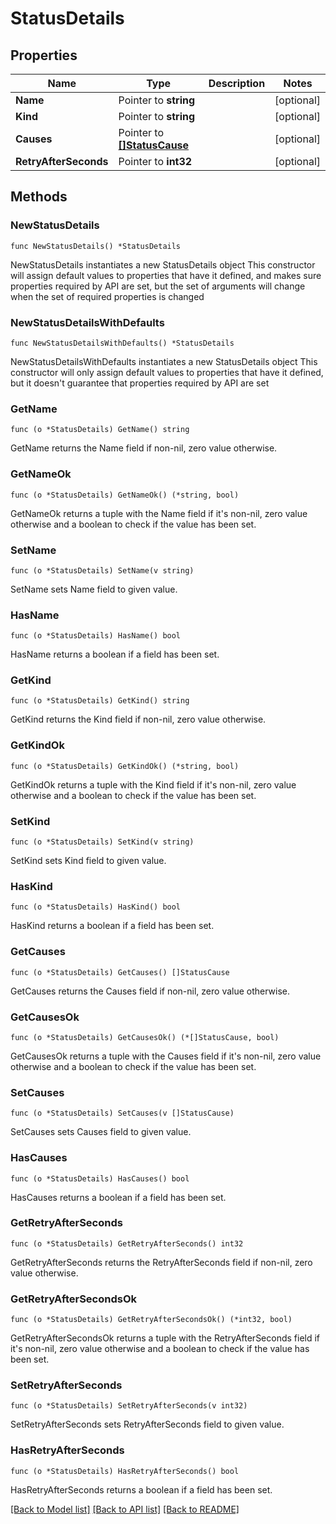 # StatusDetails

## Properties

Name | Type | Description | Notes
------------ | ------------- | ------------- | -------------
**Name** | Pointer to **string** |  | [optional] 
**Kind** | Pointer to **string** |  | [optional] 
**Causes** | Pointer to [**[]StatusCause**](StatusCause.md) |  | [optional] 
**RetryAfterSeconds** | Pointer to **int32** |  | [optional] 

## Methods

### NewStatusDetails

`func NewStatusDetails() *StatusDetails`

NewStatusDetails instantiates a new StatusDetails object
This constructor will assign default values to properties that have it defined,
and makes sure properties required by API are set, but the set of arguments
will change when the set of required properties is changed

### NewStatusDetailsWithDefaults

`func NewStatusDetailsWithDefaults() *StatusDetails`

NewStatusDetailsWithDefaults instantiates a new StatusDetails object
This constructor will only assign default values to properties that have it defined,
but it doesn't guarantee that properties required by API are set

### GetName

`func (o *StatusDetails) GetName() string`

GetName returns the Name field if non-nil, zero value otherwise.

### GetNameOk

`func (o *StatusDetails) GetNameOk() (*string, bool)`

GetNameOk returns a tuple with the Name field if it's non-nil, zero value otherwise
and a boolean to check if the value has been set.

### SetName

`func (o *StatusDetails) SetName(v string)`

SetName sets Name field to given value.

### HasName

`func (o *StatusDetails) HasName() bool`

HasName returns a boolean if a field has been set.

### GetKind

`func (o *StatusDetails) GetKind() string`

GetKind returns the Kind field if non-nil, zero value otherwise.

### GetKindOk

`func (o *StatusDetails) GetKindOk() (*string, bool)`

GetKindOk returns a tuple with the Kind field if it's non-nil, zero value otherwise
and a boolean to check if the value has been set.

### SetKind

`func (o *StatusDetails) SetKind(v string)`

SetKind sets Kind field to given value.

### HasKind

`func (o *StatusDetails) HasKind() bool`

HasKind returns a boolean if a field has been set.

### GetCauses

`func (o *StatusDetails) GetCauses() []StatusCause`

GetCauses returns the Causes field if non-nil, zero value otherwise.

### GetCausesOk

`func (o *StatusDetails) GetCausesOk() (*[]StatusCause, bool)`

GetCausesOk returns a tuple with the Causes field if it's non-nil, zero value otherwise
and a boolean to check if the value has been set.

### SetCauses

`func (o *StatusDetails) SetCauses(v []StatusCause)`

SetCauses sets Causes field to given value.

### HasCauses

`func (o *StatusDetails) HasCauses() bool`

HasCauses returns a boolean if a field has been set.

### GetRetryAfterSeconds

`func (o *StatusDetails) GetRetryAfterSeconds() int32`

GetRetryAfterSeconds returns the RetryAfterSeconds field if non-nil, zero value otherwise.

### GetRetryAfterSecondsOk

`func (o *StatusDetails) GetRetryAfterSecondsOk() (*int32, bool)`

GetRetryAfterSecondsOk returns a tuple with the RetryAfterSeconds field if it's non-nil, zero value otherwise
and a boolean to check if the value has been set.

### SetRetryAfterSeconds

`func (o *StatusDetails) SetRetryAfterSeconds(v int32)`

SetRetryAfterSeconds sets RetryAfterSeconds field to given value.

### HasRetryAfterSeconds

`func (o *StatusDetails) HasRetryAfterSeconds() bool`

HasRetryAfterSeconds returns a boolean if a field has been set.


[[Back to Model list]](../README.md#documentation-for-models) [[Back to API list]](../README.md#documentation-for-api-endpoints) [[Back to README]](../README.md)


